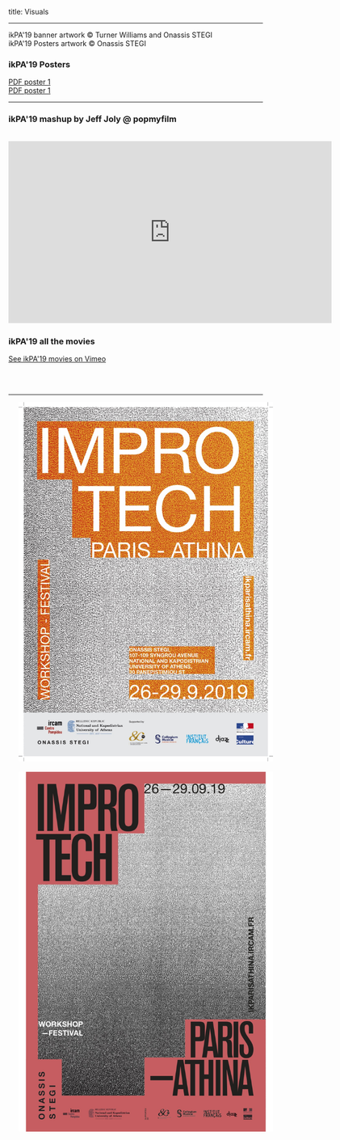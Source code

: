 title: Visuals

---



ikPA'19  banner artwork © Turner Williams and Onassis STEGI  
ikPA'19 Posters artwork © Onassis STEGI  

### ikPA'19 Posters

[PDF poster 1]({filename}/doc/ImproTech_Poster_1.pdf)  
[PDF poster 1]({filename}/doc/ImproTech_Poster_2.pdf)

---

### ikPA'19 mashup by Jeff Joly @ popmyfilm

<br>

<iframe src="https://vimeo.com/365537126" width="640" height="360" frameborder="0" webkitallowfullscreen mozallowfullscreen allowfullscreen></iframe>

### ikPA'19 all the movies

[See ikPA'19 movies on Vimeo](https://vimeo.com/showcase/6364851)

<br>
<br>

---



<p align="center">
   <img src="../doc/ImproTech_Poster_1.jpg" width="600" hspace="20">
  <br><br>
  <img src="../doc/ImproTech_Poster_2.jpg" width="600" hspace="20">
  <br><br>
</p>
